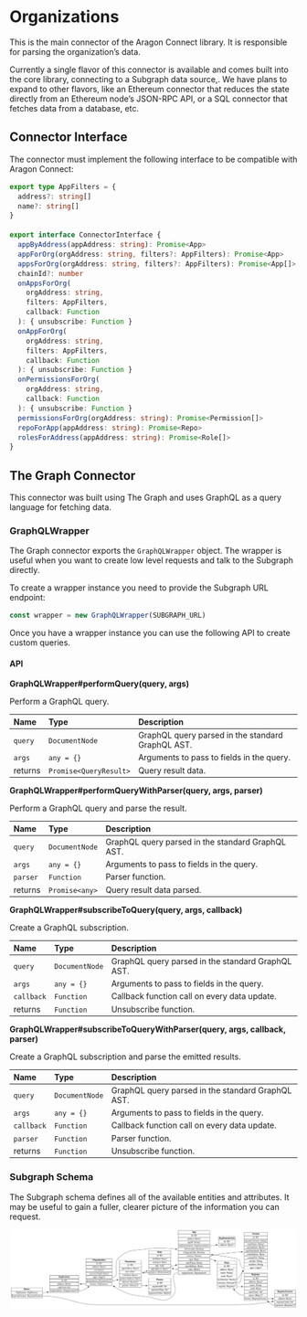# Organizations

This is the main connector of the Aragon Connect library. It is responsible for parsing the organization’s data.

Currently a single flavor of this connector is available and comes built into the core library, connecting to a Subgraph data source,. We have plans to expand to other flavors, like an Ethereum connector that reduces the state directly from an Ethereum node’s JSON-RPC API, or a SQL connector that fetches data from a database, etc.

## Connector Interface

The connector must implement the following interface to be compatible with Aragon Connect:

```typescript
export type AppFilters = {
  address?: string[]
  name?: string[]
}

export interface ConnectorInterface {
  appByAddress(appAddress: string): Promise<App>
  appForOrg(orgAddress: string, filters?: AppFilters): Promise<App>
  appsForOrg(orgAddress: string, filters?: AppFilters): Promise<App[]>
  chainId?: number
  onAppsForOrg(
    orgAddress: string,
    filters: AppFilters,
    callback: Function
  ): { unsubscribe: Function }
  onAppForOrg(
    orgAddress: string,
    filters: AppFilters,
    callback: Function
  ): { unsubscribe: Function }
  onPermissionsForOrg(
    orgAddress: string,
    callback: Function
  ): { unsubscribe: Function }
  permissionsForOrg(orgAddress: string): Promise<Permission[]>
  repoForApp(appAddress: string): Promise<Repo>
  rolesForAddress(appAddress: string): Promise<Role[]>
}
```

## The Graph Connector

This connector was built using The Graph and uses GraphQL as a query language for fetching data.

### GraphQLWrapper

The Graph connector exports the `GraphQLWrapper` object. The wrapper is useful when you want to create low level requests and talk to the Subgraph directly.

To create a wrapper instance you need to provide the Subgraph URL endpoint:

```javascript
const wrapper = new GraphQLWrapper(SUBGRAPH_URL)
```

Once you have a wrapper instance you can use the following API to create custom queries.

#### API

**GraphQLWrapper\#performQuery\(query, args\)**

Perform a GraphQL query.

| Name | Type | Description |
| :--- | :--- | :--- |
| `query` | `DocumentNode` | GraphQL query parsed in the standard GraphQL AST. |
| `args` | `any = {}` | Arguments to pass to fields in the query. |
| returns | `Promise<QueryResult>` | Query result data. |

**GraphQLWrapper\#performQueryWithParser\(query, args, parser\)**

Perform a GraphQL query and parse the result.

| Name | Type | Description |
| :--- | :--- | :--- |
| `query` | `DocumentNode` | GraphQL query parsed in the standard GraphQL AST. |
| `args` | `any = {}` | Arguments to pass to fields in the query. |
| `parser` | `Function` | Parser function. |
| returns | `Promise<any>` | Query result data parsed. |

**GraphQLWrapper\#subscribeToQuery\(query, args, callback\)**

Create a GraphQL subscription.

| Name | Type | Description |
| :--- | :--- | :--- |
| `query` | `DocumentNode` | GraphQL query parsed in the standard GraphQL AST. |
| `args` | `any = {}` | Arguments to pass to fields in the query. |
| `callback` | `Function` | Callback function call on every data update. |
| returns | `Function` | Unsubscribe function. |

**GraphQLWrapper\#subscribeToQueryWithParser\(query, args, callback, parser\)**

Create a GraphQL subscription and parse the emitted results.

| Name | Type | Description |
| :--- | :--- | :--- |
| `query` | `DocumentNode` | GraphQL query parsed in the standard GraphQL AST. |
| `args` | `any = {}` | Arguments to pass to fields in the query. |
| `callback` | `Function` | Callback function call on every data update. |
| `parser` | `Function` | Parser function. |
| returns | `Function` | Unsubscribe function. |

### Subgraph Schema

The Subgraph schema defines all of the available entities and attributes. It may be useful to gain a fuller, clearer picture of the information you can request.

![](../.gitbook/assets/org-schema%20%282%29%20%281%29.png)

